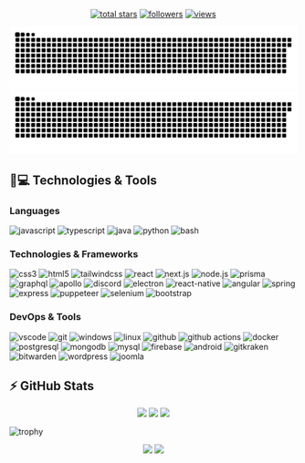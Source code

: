 <p align="center">
  <a href="https://github.com/Don-Cryptus?tab=repositories&sort=stargazers">
    <img alt="total stars" title="Total stars on GitHub" src="https://custom-icon-badges.herokuapp.com/badge/dynamic/json?logo=star&host=formatted-dynamic-badges.herokuapp.com&formatter=metric&style=for-the-badge&color=55960c&labelColor=488207&label=stars&query=%24.stars&url=https%3A%2F%2Fapi.github-star-counter.workers.dev%2Fuser%2FDon-Cryptus"/></a>
  <a href="https://github.com/Don-Cryptus?tab=followers">
    <img alt="followers" title="Follow me on Github" src="https://custom-icon-badges.herokuapp.com/github/followers/Don-Cryptus?color=236ad3&labelColor=1155ba&style=for-the-badge&logo=person-add&label=Follow&logoColor=white"/></a>
  <a href="https://github.com/Don-Cryptus/Simple-View-Counter">
    <img alt="views" title="GitHub profile views" src="https://komarev.com/ghpvc/?username=Don-Cryptus&style=for-the-badge&color=lightgrey"/></a>
</p>

![github contribution grid snake animation](https://raw.githubusercontent.com/don-cryptus/don-cryptus/output/github-contribution-grid-snake-dark.svg#gh-dark-mode-only)![github contribution grid snake animation](https://raw.githubusercontent.com/don-cryptus/don-cryptus/output/github-contribution-grid-snake.svg#gh-light-mode-only)

## 🚀💻 Technologies & Tools

### Languages

![javascript](https://img.shields.io/badge/javascript-black?style=flat-square&logo=javascript)
![typescript](https://img.shields.io/badge/typescript-black?style=flat-square&logo=typescript)
![java](https://custom-icon-badges.herokuapp.com/badge/java-black.svg?logo=java&logoColor=white&style=flat-square)
![python](https://img.shields.io/badge/python-black?style=flat-square&logo=python)
![bash](https://img.shields.io/badge/bash-black?style=flat-square&logo=gnu-bash)

### Technologies & Frameworks

![css3](https://img.shields.io/badge/css3-black?style=flat-square&logo=css3&logoColor=1572B6)
![html5](https://img.shields.io/badge/html5-black?style=flat-square&logo=html5)
![tailwindcss](https://img.shields.io/badge/tailwindcss-black?style=flat-square&logo=tailwindcss)
![react](https://img.shields.io/badge/react-black?style=flat-square&logo=react)
![next.js](https://img.shields.io/badge/next.js-black?style=flat-square&logo=next.js)
![node.js](https://img.shields.io/badge/node.js-black?style=flat-square&logo=node.js)
![prisma](https://img.shields.io/badge/prisma-black?style=flat-square&logo=prisma&logoColor=2D3748)
![graphql](https://img.shields.io/badge/graphql-black?style=flat-square&logo=graphql&logoColor=E10098)
![apollo](https://img.shields.io/badge/apollo-black?style=flat-square&logo=apollo-graphql)
![discord](https://img.shields.io/badge/discord.js-black?style=flat-square&logo=discord)
![electron](https://img.shields.io/badge/electron-black?style=flat-square&logo=electron)
![react-native](https://img.shields.io/badge/react_native-black?style=flat-square&logo=react)
![angular](https://img.shields.io/badge/angular-black?style=flat-square&logo=angular&logoColor=DD0031)
![spring](https://img.shields.io/badge/spring-black?style=flat-square&logo=spring)
![express](https://img.shields.io/badge/express-black?style=flat-square&logo=express)
![puppeteer](https://img.shields.io/badge/puppeteer-black?style=flat-square&logo=puppeteer)
![selenium](https://img.shields.io/badge/selenium-black?style=flat-square&logo=selenium)
![bootstrap](https://img.shields.io/badge/bootstrap-black?style=flat-square&logo=bootstrap)

### DevOps & Tools

![vscode](https://img.shields.io/badge/vscode-black?style=flat-square&logo=visual-studio-code&logoColor=007ACC)
![git](https://img.shields.io/badge/git-black?style=flat-square&logo=git)
![windows](https://img.shields.io/badge/windows-black?style=flat-square&logo=windows&logoColor=0078D6)
![linux](https://img.shields.io/badge/linux-black?style=flat-square&logo=linux)
![github](https://img.shields.io/badge/github-black?style=flat-square&logo=github)
![github actions](https://img.shields.io/badge/github_actions-black?style=flat-square&logo=github-actions)
![docker](https://img.shields.io/badge/docker-black?style=flat-square&logo=docker)
![postgresql](https://img.shields.io/badge/postgresql-black?style=flat-square&logo=postgresql)
![mongodb](https://img.shields.io/badge/mongodb-black?style=flat-square&logo=mongodb)
![mysql](https://img.shields.io/badge/mysql-black?style=flat-square&logo=mysql)
![firebase](https://img.shields.io/badge/firebase-black?style=flat-square&logo=firebase)
![android](https://img.shields.io/badge/android-black?style=flat-square&logo=android)
![gitkraken](https://img.shields.io/badge/gitkraken-black?style=flat-square&logo=gitkraken)
![bitwarden](https://img.shields.io/badge/bitwarden-black?style=flat-square&logo=bitwarden&logoColor=175DDC)
![wordpress](https://img.shields.io/badge/wordpress-black?style=flat-square&logo=wordpress)
![joomla](https://img.shields.io/badge/joomla-black?style=flat-square&logo=joomla)

## ⚡ GitHub Stats

<p align="center">
    <img height="124px" src="https://github-readme-streak-stats.herokuapp.com/?user=don-cryptus&hide_border=true&theme=dark" />
    <img height="124px" src="https://github-readme-stats.vercel.app/api?username=don-cryptus&hide_title=true&hide_border=true&show_icons=true&include_all_commits=true&count_private=true&line_height=21&hide_rank=true&theme=dark" />
    <img height="124px" src="https://github-readme-stats.vercel.app/api/top-langs/?username=don-cryptus&hide=html&hide_title=true&hide_border=true&layout=compact&langs_count=8&theme=dark" />
</p>

![trophy](https://github-profile-trophy.vercel.app/?username=Don-Cryptus&theme=onedark&column=-1)

<p align="center">
    <img height="130px" src="https://github-readme-stats.vercel.app/api/pin/?username=don-cryptus&repo=echat&theme=react&bg_color=1F222E&title_color=fff&icon_color=F8D866&hide_border=true&show_icons=false" />
    <img height="130px" src="https://github-readme-stats.vercel.app/api/pin/?username=don-cryptus&repo=echat&theme=react&bg_color=1F222E&title_color=fff&icon_color=F8D866&hide_border=true&show_icons=false" />
</p>
